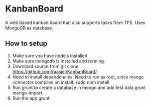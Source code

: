 KanbanBoard
===========

A web based kanban board that also supports tasks from TFS. Uses MongoDB as database.

How to setup
------------
1. Make sure you have nodejs installed.
2. Make sure mongodb is installed and running.
3. Download source from 
    git clone https://github.com/raasiel/KanbanBoard/
4. Need to install dependencies. Need to run as root, since mongo connector compiles on install.
    sudo npm install
5. Run grunt to create a database in mongo and add test data
    grunt mongo-import
6. Run the app
    grunt 
